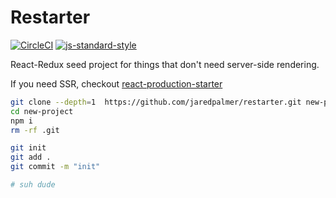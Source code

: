 # Restarter

[![CircleCI](https://circleci.com/gh/jaredpalmer/restarter.svg?style=svg)](https://circleci.com/gh/jaredpalmer/restarter) [![js-standard-style](https://img.shields.io/badge/code%20style-standard-brightgreen.svg)](http://standardjs.com/)

React-Redux seed project for things that don't need server-side rendering.

If you need SSR, checkout [react-production-starter](https://github.com/jaredpalmer/react-production-starter)

```bash
git clone --depth=1  https://github.com/jaredpalmer/restarter.git new-project
cd new-project
npm i
rm -rf .git

git init
git add .
git commit -m "init"

# suh dude
```
